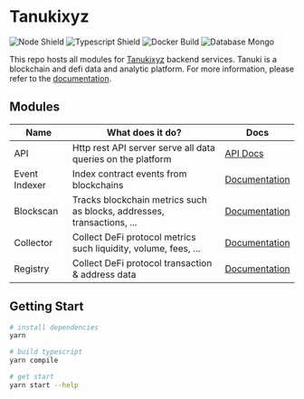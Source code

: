 # Tanukixyz

![Node Shield](https://img.shields.io/badge/Node-%5E16.0.0-brightgreen?style=flat-square&logo=JavaScript)
![Typescript Shield](https://img.shields.io/badge/Typescript-%5E4.6.3-blue?style=flat-square&logo=TypeScript)
![Docker Build](https://img.shields.io/badge/Build-Docker-9cf?style=flat-square&logo=Docker)
![Database Mongo](https://img.shields.io/badge/Database-MongoDB-success?style=flat-square&logo=MongoDB)

This repo hosts all modules for [Tanukixyz](https://tanukixyz.com) backend services.
Tanuki is a blockchain and defi data and analytic platform. For more information, please refer to the [documentation](https://docs.tanukixyz.com/).

## Modules

| Name          | What does it do?                                                       | Docs                              |
|---------------|------------------------------------------------------------------------|-----------------------------------|
| API           | Http rest API server serve all data queries on the platform            | [API Docs](./docs/readme.md)      |
| Event Indexer | Index contract events from blockchains                                 | [Documentation](./docs/readme.md) |
| Blockscan     | Tracks blockchain metrics such as blocks, addresses, transactions, ... | [Documentation](./docs/readme.md) |
| Collector     | Collect DeFi protocol metrics such liquidity, volume, fees, ...        | [Documentation](./docs/readme.md) |
| Registry      | Collect DeFi protocol transaction & address data                       | [Documentation](./docs/readme.md) |

## Getting Start

```bash
# install dependencies
yarn

# build typescript
yarn compile

# get start
yarn start --help
```
